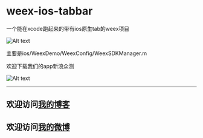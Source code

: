 # weex-ios-tabbar
一个能在xcode跑起来的带有ios原生tab的weex项目

![Alt text](http://chencld.github.io/images/weextabbar2.png  "ios app")

主要是ios/WeexDemo/WeexConfig/WeexSDKManager.m

欢迎下载我们的app新浪众测

![Alt text](http://zhongce.sina.com.cn/static/images/app/iosQR.png?v=1.0 "Optional title")

---
欢迎访问[我的博客](https://chencld.github.io/)
---
欢迎访问[我的微博](https://m.weibo.cn/status/4219015872734256?wm=3333_2001&sourcetype=weixin&featurecode=newtitle&from=singlemessage&isappinstalled=0)
---
